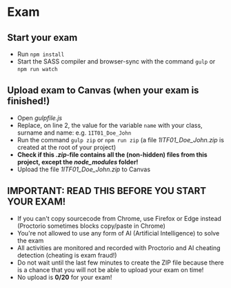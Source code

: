 # Exam

## Start your exam

- Run `npm install`
- Start the SASS compiler and browser-sync with the command `gulp` or `npm run watch`

## Upload exam to Canvas (when your exam is finished!)

- Open _gulpfile.js_
- Replace, on line 2, the value for the variable `name` with your class, surname and name: e.g. `1IT01_Doe_John`
- Run the command `gulp zip` or `npm run zip`
  (a file _1ITF01_Doe_John.zip_ is created at the root of your project)
- **Check if this _.zip_-file contains all the (non-hidden) files from this project, except the _node_modules_ folder!**
- Upload the file _1ITF01_Doe_John.zip_ to Canvas

## IMPORTANT: READ THIS BEFORE YOU START YOUR EXAM!

- If you can't copy sourcecode from Chrome, use Firefox or Edge instead (Proctorio sometimes blocks copy/paste in Chrome)
- You're not allowed to use any form of AI (Artificial Intelligence) to solve the exam
- All activities are monitored and recorded with Proctorio and AI cheating detection (cheating is exam fraud!)
- Do not wait until the last few minutes to create the ZIP file because there is a chance that you will
  not be able to upload your exam on time!
- No upload is **0/20** for your exam!
